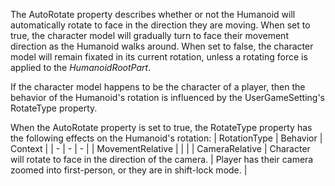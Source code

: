 The AutoRotate property describes whether or not the Humanoid will
automatically rotate to face in the direction they are moving. When set to
true, the character model will gradually turn to face their movement
direction as the Humanoid walks around. When set to false, the character
model will remain fixated in its current rotation, unless a rotating force
is applied to the *HumanoidRootPart*.

If the character model happens to be the character of a player, then the
behavior of the Humanoid's rotation is influenced by the UserGameSetting's
RotateType property.

When the AutoRotate property is set to true, the RotateType property has
the following effects on the Humanoid's rotation:
| RotationType | Behavior | Context |
| - | - | - |
| MovementRelative |  |  |
| CameraRelative | Character will rotate to face in the direction of the camera. | Player has their camera zoomed into first-person, or they are in shift-lock mode. |